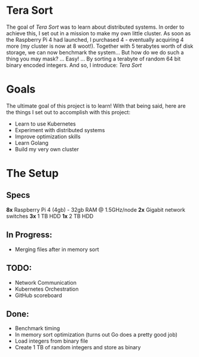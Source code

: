 # Tera Sort
The goal of *Tera Sort* was to learn about distributed systems. In order to achieve this, I set out in a mission to make my own little cluster. As soon as the Raspberry Pi 4 had launched, I purchased 4 - eventually acquiring 4 more (my cluster is now at 8 woot!). Together with 5 terabytes worth of disk storage, we can now benchmark the system... But how do we do such a thing you may mask? 
...
Easy!
...
By sorting a terabyte of random 64 bit binary encoded integers. And so, I introduce: *Tera Sort*

# Goals
The ultimate goal of this project is to learn! With that being said, here are the things I set out to accomplish with this project:
- Learn to use Kubernetes
- Experiment with distributed systems
- Improve optimization skills
- Learn Golang
- Build my very own cluster

# The Setup

## Specs

**8x** Raspberry Pi 4 (4gb) - 32gb RAM @ 1.5GHz/node
**2x** Gigabit  network switches
**3x** 1 TB HDD
**1x** 2 TB HDD

## In Progress:
- Merging files after in memory sort

## TODO:

- Network Communication
- Kubernetes Orchestration
- GitHub scoreboard

## Done:
- Benchmark timing
- In memory sort optimization (turns out Go does a pretty good job)
- Load integers from binary file
- Create 1 TB of random integers and store as binary
